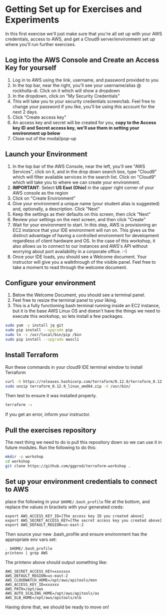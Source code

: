 # Getting Set up for Exercises and Experiments

In this first exercise we'll just make sure that you're all set up with your AWS credentials, access to AWS, and get
a Cloud9 server/environment set up where you'll run further exercises.

## Log into the AWS Console and Create an Access Key for yourself

1. Log in to AWS using the link, username, and password provided to you
1. In the top bar, near the right, you'll see your username/alias @ rockholla-di. Click on it which will show a dropdown
1. In the dropdown, click on "My Security Credentials"
1. This will take you to your security credentials screen/tab. Feel free to change your password if you like, you'll be using this account for the next 2 days.
1. Click "Create access key"
1. An access key and secret will be created for you, **copy to the Access key ID and Secret access key, we'll use them in setting your environment up below**
1. Close out of the modal/pop-up

## Launch your Environment

1. In the top bar of the AWS Console, near the left, you'll see "AWS Services", click on it, and in the drop down search box, type "Cloud9" which will filter available services in the search list. Click on "Cloud9" which will take you to where we can create your environment.
1. **IMPORTANT**: Select **US East (Ohio)** in the upper right corner of your AWS console as the region
1. Click on "Create Environment"
1. Give your environment a unique name (your student alias is suggested) and, optionally, a description. Click "Next"
1. Keep the settings as their defaults on this screen, then click "Next"
1. Review your settings on the next screen, and then click "Create"
1. Wait for your environment to start.  In this step, AWS is provisioning an EC2 instance that your IDE environment will run on.  This gives us the distinct advantage of having a controlled environment for development regardless of client hardware and OS.  In the case of this workshop, it also allows us to connect to our instances and AWS's API without worrying about port availability in a corporate office. :-)
1. Once your IDE loads, you should see a Welcome document.  Your instructor will give you a walkthrough of the visible panel.  Feel free to take a moment to read through the welcome document.


## Configure your environment

1. Below the Welcome Document, you should see a terminal panel.
1. Feel free to resize the terminal panel to your liking.
1. This is a fully functioning bash terminal running inside an EC2 instance, but it is the base AWS Linux OS and doesn't have the things we need to execute this workshop, so lets install a few packages.

```bash
sudo yum -y install jq git
sudo pip install --upgrade pip
sudo ln -s /usr/local/bin/pip /bin
sudo pip install --upgrade awscli
```

## Install Terraform

Run these commands in your cloud9 IDE terminal window to install Terraform

```bash
curl -O https://releases.hashicorp.com/terraform/0.12.9/terraform_0.12.9_linux_amd64.zip
sudo unzip terraform_0.12.9_linux_amd64.zip -d /usr/bin/
```

Then test to ensure it was installed properly.

```bash
terraform -v
```

If you get an error, inform your instructor.

## Pull the exercises repository

The next thing we need to do is pull this repository down so we can use it in future modules.  Run the following to 
do this:

```bash
mkdir -p workshop
cd workshop
git clone https://github.com/ggprod/terraform-workshop .
```

## Set up your environment credentials to connect to AWS

place the following in your `$HOME/.bash_profile` file at the bottom, and replace the values in brackets with your generated creds:
```
export AWS_ACCESS_KEY_ID=[The access key ID you created above]
export AWS_SECRET_ACCESS_KEY=[The secret access key you created above]
export AWS_DEFAULT_REGION=us-east-2
```

Then source your new .bash_profile and ensure environment has the appropriate env vars set:
```
. $HOME/.bash_profile
printenv | grep AWS
```

The printenv above should output something like:
```
AWS_SECRET_ACCESS_KEY=xxxxxxx
AWS_DEFAULT_REGION=us-east-2
AWS_CLOUDWATCH_HOME=/opt/aws/apitools/mon
AWS_ACCESS_KEY_ID=xxxxxx
AWS_PATH=/opt/aws
AWS_AUTO_SCALING_HOME=/opt/aws/apitools/as
AWS_ELB_HOME=/opt/aws/apitools/elb
```

Having done that, we should be ready to move on!
